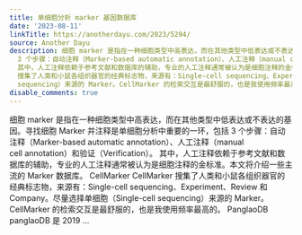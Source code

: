 ```yaml
---
title: 单细胞分析 marker 基因数据库
date: '2023-08-11'
linkTitle: https://anotherdayu.com/2023/5294/
source: Another Dayu
description: 细胞 marker 是指在一种细胞类型中高表达，而在其他类型中低表达或不表达的基因。寻找细胞 Marker 并注释是单细胞分析中重要的一环，包括
  3 个步骤：自动注释（Marker-based automatic annotation）、人工注释（manual cell&#160;annotation）和验证（Verification）。
  其中，人工注释依赖于参考文献和数据库的辅助，专业的人工注释通常被认为是细胞注释的金标准。本文将介绍一些主流的 Marker 数据库。 CellMarker CellMarker
  搜集了人类和小鼠各组织器官的经典标志物，来源有：Single-cell sequencing、Experiment、Review 和 Company。尽量选择单细胞（Single-cell
  sequencing）来源的 Marker。CellMarker 的检索交互是最舒服的，也是我使用频率最高的。 PanglaoDB panglaoDB 是 2019  ...
disable_comments: true
---
```

细胞 marker 是指在一种细胞类型中高表达，而在其他类型中低表达或不表达的基因。寻找细胞 Marker 并注释是单细胞分析中重要的一环，包括 3 个步骤：自动注释（Marker-based automatic annotation）、人工注释（manual cell&#160;annotation）和验证（Verification）。 其中，人工注释依赖于参考文献和数据库的辅助，专业的人工注释通常被认为是细胞注释的金标准。本文将介绍一些主流的 Marker 数据库。 CellMarker CellMarker 搜集了人类和小鼠各组织器官的经典标志物，来源有：Single-cell sequencing、Experiment、Review 和 Company。尽量选择单细胞（Single-cell sequencing）来源的 Marker。CellMarker 的检索交互是最舒服的，也是我使用频率最高的。 PanglaoDB panglaoDB 是 2019  ...